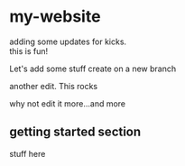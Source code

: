 # my-website
adding some updates for kicks.  
this is fun!

Let's add some stuff
create on a new branch


another edit.  This rocks 

why not edit it more...and more 


## getting started section

stuff here
